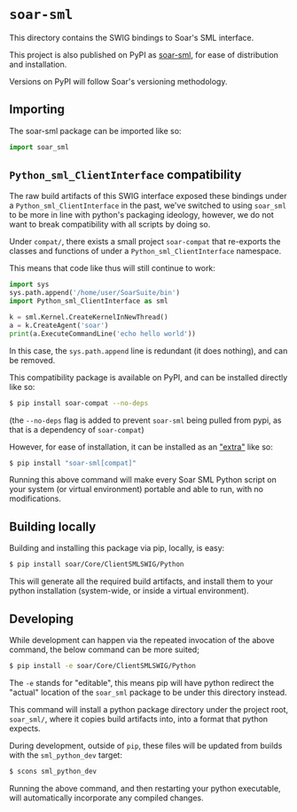 # `soar-sml`

This directory contains the SWIG bindings to Soar's SML interface.

This project is also published on PyPI as [soar-sml](https://pypi.org/project/soar-sml/),
for ease of distribution and installation.

Versions on PyPI will follow Soar's versioning methodology.

## Importing

The soar-sml package can be imported like so:

```Python
import soar_sml
```

## `Python_sml_ClientInterface` compatibility

The raw build artifacts of this SWIG interface exposed these bindings under a `Python_sml_ClientInterface` in the past,
we've switched to using `soar_sml` to be more in line with python's packaging ideology, however,
we do not want to break compatibility with all scripts by doing so.

Under `compat/`, there exists a small project `soar-compat` that re-exports the classes and functions of under a
`Python_sml_ClientInterface` namespace.

This means that code like thus will still continue to work:

```Python
import sys
sys.path.append('/home/user/SoarSuite/bin')
import Python_sml_ClientInterface as sml

k = sml.Kernel.CreateKernelInNewThread()
a = k.CreateAgent('soar')
print(a.ExecuteCommandLine('echo hello world'))
```

In this case, the `sys.path.append` line is redundant (it does nothing), and can be removed.

This compatibility package is available on PyPI, and can be installed directly like so:

```bash
$ pip install soar-compat --no-deps
```
(the `--no-deps` flag is added to prevent `soar-sml` being pulled from pypi, as that is a dependency of
`soar-compat`)

However, for ease of installation, it can be installed as an ["extra"](https://stackoverflow.com/a/52475030/8700553)
like so:

```bash
$ pip install "soar-sml[compat]"
```

Running this above command will make every Soar SML Python script on your system (or virtual environment)
portable and able to run, with no modifications.

## Building locally

Building and installing this package via pip, locally, is easy:

```BASH
$ pip install soar/Core/ClientSMLSWIG/Python
```

This will generate all the required build artifacts, and install them to your python installation (system-wide, or
inside a virtual environment).

## Developing

While development can happen via the repeated invocation of the above command, the below command can be more suited;

```bash
$ pip install -e soar/Core/ClientSMLSWIG/Python
```

The `-e` stands for "editable", this means pip will have python redirect the "actual" location of the `soar_sml`
package to be under this directory instead.

This command will install a python package directory under the project root, `soar_sml/`, where it copies
build artifacts into, into a format that python expects.

During development, outside of `pip`, these files will be updated from builds with the `sml_python_dev` target:

```bash
$ scons sml_python_dev
```

Running the above command, and then restarting your python executable,
will automatically incorporate any compiled changes.
